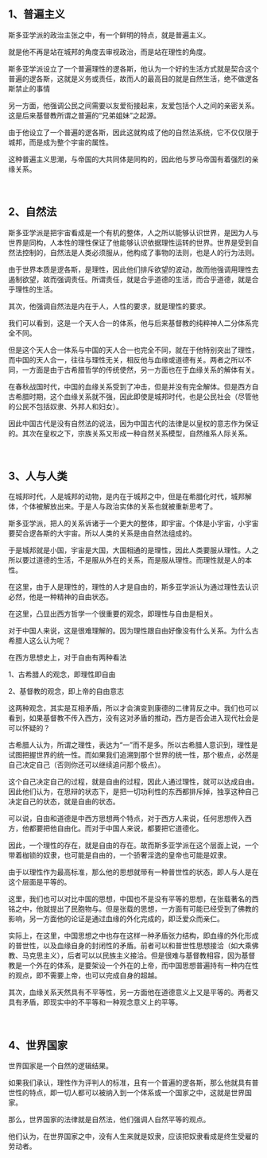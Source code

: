 <h2>1、普遍主义</h2><p>斯多亚学派的政治主张之中，有一个鲜明的特点，就是普遍主义。</p><p>就是他不再是站在城邦的角度去审视政治，而是站在理性的角度。</p><p>斯多亚学派设立了一个普遍理性的逻各斯，他认为一个好的生活方式就是契合这个普遍的逻各斯，这就是义务或责任，故而人的最高目的就是自然生活，绝不做逻各斯禁止的事情</p><p>另一方面，他强调公民之间需要以友爱衔接起来，友爱包括个人之间的亲密关系。这是后来基督教所谓之普遍的“兄弟姐妹”之起源。</p><p>由于他设立了一个普遍的逻各斯，因此这就构成了他的自然法系统，它不仅仅限于城邦，而是成为整个宇宙的属性。</p><p>这种普遍主义思潮，与帝国的大共同体是同构的，因此他与罗马帝国有着强烈的亲缘关系。</p><p class="ztext-empty-paragraph"><br/></p><h2>2、自然法</h2><p>斯多亚学派是把宇宙看成是一个有机的整体，人之所以能够认识世界，是因为人与世界是同构，人本性的理性保证了他能够认识依据理性运转的世界。世界是受到自然法控制的，自然法是人类必须服从，他构成了事物的法则，也是人的行为法则。</p><p>由于世界本质是逻各斯，是理性，因此他们排斥欲望的波动，故而他强调用理性去遏制欲望，故而强调责任。所谓责任，就是合乎道德的生活，而合乎道德，就是合乎理性的生活。</p><p>其次，他强调自然法是内在于人，人性的要求，就是理性的要求。</p><p>我们可以看到，这是一个天人合一的体系，他与后来基督教的纯粹神人二分体系完全不同。</p><p>但是这个天人合一体系与中国的天人合一也完全不同，就在于他特别突出了理性，而中国的天人合一，往往与理性无关，相反他与血缘或道德有关。两者之所以不同，一方面是由于古希腊哲学的传统使然，另一方面也在于血缘关系的解体有关。</p><p>在春秋战国时代，中国的血缘关系受到了冲击，但是并没有完全解体。但是西方自古希腊时期，这个血缘关系就不强，因此即使是城邦时代，也是公民社会（尽管他的公民不包括奴隶、外邦人和妇女）。</p><p>因此中国古代是没有自然法的说法，因为中国古代的法律是以皇权的意志作为保证的。其次在皇权之下，宗族关系又形成一种自然关系模型，自然维系人际关系。</p><p class="ztext-empty-paragraph"><br/></p><h2>3、人与人类</h2><p>在城邦时代，人是城邦的动物，是内在于城邦之中，但是在希腊化时代，城邦解体，个体被解放出来。于是人与政治实体的关系也就被重新思考了。</p><p>斯多亚学派，把人的关系诉诸于一个更大的整体，即宇宙。个体是小宇宙，小宇宙要契合逻各斯的大宇宙。所以人类的关系是由自然法组成的。</p><p>于是城邦就是小国，宇宙是大国，大国相通的是理性，因此人类要服从理性。人之所以要过道德的生活，不是服从外在的关系，而是服从理性。而理性就是人的本性。</p><p>在这里，由于人是理性的，理性的人才是自由的，斯多亚学派认为通过理性去认识必然，他是一种精神的自由状态。</p><p>在这里，凸显出西方哲学一个很重要的观念，即理性与自由是相关。</p><p>对于中国人来说，这是很难理解的。因为理性跟自由好像没有什么关系。为什么古希腊人这么认为呢？</p><p>在西方思想史上，对于自由有两种看法</p><p>1、古希腊人的观念，即理性即自由</p><p>2、基督教的观念，即上帝的自由意志</p><p>这两种观念，其实是互相矛盾，所以才会演变到康德的二律背反之中。我们也可以看到，如果基督教不传入西方，没有这对矛盾的推动，西方是否会进入现代社会是可以怀疑的？</p><p>古希腊人认为，所谓之理性，表达为“一”而不是多。所以古希腊人意识到，理性是试图把握世界的统一性。而如果我们追溯到那个世界的统一性，那个极点，必然是自己决定自己（否则你还可以继续追问那个极点）。</p><p>这个自己决定自己的过程，就是自由的过程，因此人通过理性，就可以达成自由。因此他们认为，在思辩的状态下，是把一切功利性的东西都排斥掉，独享这种自己决定自己的状态，就是自由的状态。</p><p>可以说，自由和道德是中西方思想两个特点，对于西方人来说，任何思想传入西方，他都要把他自由化。而对于中国人来说，都要把它道德化。</p><p>因此，一个理性的存在，就是自由的存在。故而斯多亚学派在这个层面上说，一个带着枷锁的奴隶，也可能是自由的，一个骄奢淫逸的皇帝也可能是奴隶。</p><p>由于以理性作为最高标准，那么他的思想就带有一种普世性的状态，即人与人是在这个层面是平等的。</p><p>这里，我们也可以对比中国的思想，中国也不是没有平等的思想，在张载著名的西铭之中，他就提出了民胞物与。但是张载的思想，一方面有可能已经受到了佛教的影响，另一方面他的论证是通过血缘的外化完成的，即泛爱众而亲仁。</p><p>实际上，在这里，中国思想之中也存在这样一种矛盾张力结构，即血缘的外化形成的普世性，以及血缘自身的封闭性的矛盾。前者可以和普世性思想接洽（如大乘佛教、马克思主义），后者可以以民族主义接洽。但是很难与基督教相容，因为基督教是一个外在的体系，是要架设一个外在的上帝，而中国思想普遍持有一种内在性的观点，即不需要上帝，也可以完成自身的超越。</p><p>其次，血缘关系天然具有不平等性，另一方面他在道德意义上又是平等的。两者又具有矛盾，即现实中的不平等和一种观念意义上的平等。</p><p class="ztext-empty-paragraph"><br/></p><h2>4、世界国家</h2><p>世界国家是一个自然的逻辑结果。</p><p>如果我们承认，理性作为评判人的标准，且有一个普遍的逻各斯，那么他就具有普世性的特点，即一切人都可以被纳入到一个体系或一个国家之中，这就是世界国家。</p><p>那么，世界国家的法律就是自然法，他们强调人自然平等的观点。</p><p>他们认为，在世界国家之中，没有人生来就是奴隶，应该把奴隶看成是终生受雇的劳动者。</p><p></p><p></p>